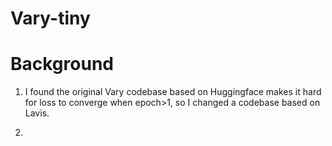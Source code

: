 # Vary-tiny

# Background
1. I found the original Vary codebase based on Huggingface makes it hard for loss to converge when epoch>1, so I changed a codebase based on Lavis.

2. 
